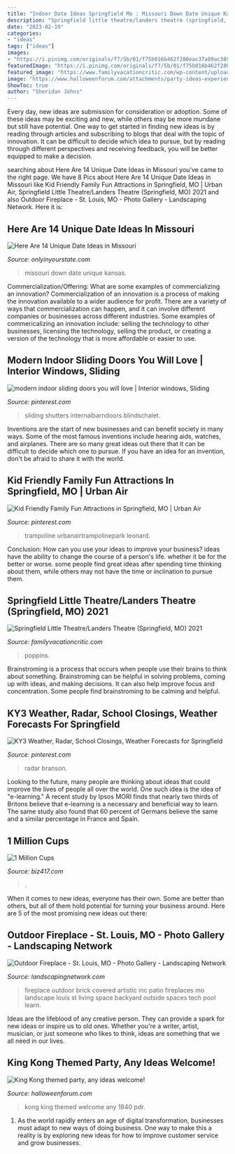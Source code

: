 ```yaml
---
title: "Indoor Date Ideas Springfield Mo : Missouri Down Date Unique Kansas"
description: "Springfield little theatre/landers theatre (springfield, mo) 2021"
date: "2023-02-19"
categories:
- "ideas"
tags: ["ideas"]
images:
- "https://i.pinimg.com/originals/f7/5b/01/f75b016b462f280eac37a89ac389f0eb.png"
featuredImage: "https://i.pinimg.com/originals/f7/5b/01/f75b016b462f280eac37a89ac389f0eb.png"
featured_image: "https://www.familyvacationcritic.com/wp-content/uploads/sites/19/2016/12/cc06a01d2f2fbc1c9f0ba2e0e9f6488c.jpg"
image: "https://www.halloweenforum.com/attachments/party-ideas-experiences-and-recipes/123416d1345475476-king-kong-themed-party-any-ideas-welcome-pdr_1840.jpg"
ShowToc: true
author: "Sheridan Johns"
---
```



Every day, new ideas are submission for consideration or adoption. Some of these ideas may be exciting and new, while others may be more mundane but still have potential. One way to get started in finding new ideas is by reading through articles and subscribing to blogs that deal with the topic of innovation. It can be difficult to decide which idea to pursue, but by reading through different perspectives and receiving feedback, you will be better equipped to make a decision.

	

		
searching about Here Are 14 Unique Date Ideas in Missouri you've came to the right page. We have 8 Pics about Here Are 14 Unique Date Ideas in Missouri like Kid Friendly Family Fun Attractions in Springfield, MO | Urban Air, Springfield Little Theatre/Landers Theatre (Springfield, MO) 2021 and also Outdoor Fireplace - St. Louis, MO - Photo Gallery - Landscaping Network. Here it is:
		
    
## Here Are 14 Unique Date Ideas In Missouri

<img loading=lazy src="https://img-aws.ehowcdn.com/700x/cdn.onlyinyourstate.com/wp-content/uploads/2015/10/8.2.-Up-Down-700x394.jpg" onerror="this.onerror=null;this.src='https://tse3.mm.bing.net/th?id=OIP.SBaDa7F52EKtF2gWoQCXTgHaEK&amp;pid=15.1';" alt="Here Are 14 Unique Date Ideas in Missouri">

_Source: onlyinyourstate.com_

>missouri down date unique kansas. 

	

Commercialization/Offering: What are some examples of commercializing an innovation?
Commercialization of an innovation is a process of making the innovation available to a wider audience for profit. There are a variety of ways that commercialization can happen, and it can involve different companies or businesses across different industries. Some examples of commericalizing an innovation include: selling the technology to other businesses, licensing the technology, selling the product, or creating a version of the technology that is more affordable or easier to use.

    
## Modern Indoor Sliding Doors You Will Love | Interior Windows, Sliding

<img loading=lazy src="https://i.pinimg.com/originals/f9/15/d0/f915d0f5217518f689537812aca6d41d.jpg" onerror="this.onerror=null;this.src='https://tse4.mm.bing.net/th?id=OIP.-tlzbJQU6gz5CZXSNxrg6QAAAA&amp;pid=15.1';" alt="modern indoor sliding doors you will love | Interior windows, Sliding">

_Source: pinterest.com_

>sliding shutters internalbarndoors blindschalet. 

	

Inventions are the start of new businesses and can benefit society in many ways. Some of the most famous inventions include hearing aids, watches, and airplanes. There are so many great ideas out there that it can be difficult to decide which one to pursue. If you have an idea for an invention, don't be afraid to share it with the world.

    
## Kid Friendly Family Fun Attractions In Springfield, MO | Urban Air

<img loading=lazy src="https://i.pinimg.com/originals/f7/5b/01/f75b016b462f280eac37a89ac389f0eb.png" onerror="this.onerror=null;this.src='https://tse4.mm.bing.net/th?id=OIP.BDi3v_jUJaIYIKm3Q34rHgHaJ3&amp;pid=15.1';" alt="Kid Friendly Family Fun Attractions in Springfield, MO | Urban Air">

_Source: pinterest.com_

>trampoline urbanairtrampolinepark leonard. 

	

Conclusion: How can you use your ideas to improve your business?
ideas have the ability to change the course of a person's life. whether it be for the better or worse. some people find great ideas after spending time thinking about them, while others may not have the time or inclination to pursue them.

    
## Springfield Little Theatre/Landers Theatre (Springfield, MO) 2021

<img loading=lazy src="https://www.familyvacationcritic.com/wp-content/uploads/sites/19/2016/12/cc06a01d2f2fbc1c9f0ba2e0e9f6488c.jpg" onerror="this.onerror=null;this.src='https://tse1.mm.bing.net/th?id=OIP.L1Z_ZK-XWVtJYWC5zKb4twAAAA&amp;pid=15.1';" alt="Springfield Little Theatre/Landers Theatre (Springfield, MO) 2021">

_Source: familyvacationcritic.com_

>poppins. 

	

Brainstroming is a process that occurs when people use their brains to think about something. Brainstroming can be helpful in solving problems, coming up with ideas, and making decisions. It can also help improve focus and concentration. Some people find brainstroming to be calming and helpful.

    
## KY3 Weather, Radar, School Closings, Weather Forecasts For Springfield

<img loading=lazy src="https://s-media-cache-ak0.pinimg.com/736x/99/4a/c6/994ac695ff66417787a8a31758b0f352.jpg" onerror="this.onerror=null;this.src='https://tse3.mm.bing.net/th?id=OIP.t8s-bi8KHD2fodagcxHqUQAAAA&amp;pid=15.1';" alt="KY3 Weather, Radar, School Closings, Weather Forecasts for Springfield">

_Source: pinterest.com_

>radar branson. 

	

Looking to the future, many people are thinking about ideas that could improve the lives of people all over the world. One such idea is the idea of "e-learning." A recent study by Ipsos MORI finds that nearly two thirds of Britons believe that e-learning is a necessary and beneficial way to learn. The same study also found that 60 percent of Germans believe the same and a similar percentage in France and Spain. 

    
## 1 Million Cups

<img loading=lazy src="https://d194ip2226q57d.cloudfront.net/images/35922-1MCHoliday18.875d4876.fill-1200x650.jpg" onerror="this.onerror=null;this.src='https://tse2.mm.bing.net/th?id=OIP.vdsILTLue4SUnYIywzsJyQHaEA&amp;pid=15.1';" alt="1 Million Cups">

_Source: biz417.com_

>. 

	

When it comes to new ideas, everyone has their own. Some are better than others, but all of them hold potential for turning your business around. Here are 5 of the most promising new ideas out there: 

    
## Outdoor Fireplace - St. Louis, MO - Photo Gallery - Landscaping Network

<img loading=lazy src="https://images.landscapingnetwork.com/pictures/images/800x642Max/outdoor-fireplace_13/covered-outdoor-fireplace-brick-outdoor-fireplace-artistic-group-inc_5458.jpg" onerror="this.onerror=null;this.src='https://tse4.mm.bing.net/th?id=OIP.LU6kHIy96S_roL3h4fBXdwHaE7&amp;pid=15.1';" alt="Outdoor Fireplace - St. Louis, MO - Photo Gallery - Landscaping Network">

_Source: landscapingnetwork.com_

>fireplace outdoor brick covered artistic inc patio fireplaces mo landscape louis st living space backyard outside spaces tech pool learn. 

	

Ideas are the lifeblood of any creative person. They can provide a spark for new ideas or inspire us to old ones. Whether you're a writer, artist, musician, or just someone who likes to think, ideas are something that we all need in our lives.

    
## King Kong Themed Party, Any Ideas Welcome!

<img loading=lazy src="https://www.halloweenforum.com/attachments/party-ideas-experiences-and-recipes/123416d1345475476-king-kong-themed-party-any-ideas-welcome-pdr_1840.jpg" onerror="this.onerror=null;this.src='https://tse3.mm.bing.net/th?id=OIP.PYQIG1Of3tXPm2uUF4oPOgHaFj&amp;pid=15.1';" alt="King Kong themed party, any ideas welcome!">

_Source: halloweenforum.com_

>kong king themed welcome any 1840 pdr. 

	

1. As the world rapidly enters an age of digital transformation, businesses must adapt to new ways of doing business. One way to make this a reality is by exploring new ideas for how to improve customer service and grow businesses.

